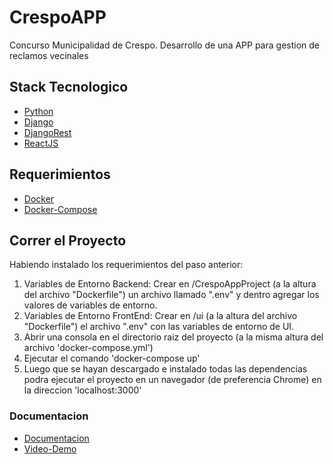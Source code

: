 # CrespoAPP
Concurso Municipalidad de Crespo. Desarrollo de una APP para gestion de reclamos vecinales

## Stack Tecnologico
- [Python](https://www.python.org/)
- [Django](https://www.djangoproject.com/)
- [DjangoRest](https://www.django-rest-framework.org/)
- [ReactJS](https://es.react.dev/)

## Requerimientos
- [Docker](https://docs.docker.com/get-docker/)
- [Docker-Compose](https://docs.docker.com/compose/install/)


## Correr el Proyecto
Habiendo instalado los requerimientos del paso anterior:
1. Variables de Entorno Backend: Crear en /CrespoAppProject (a la altura del archivo "Dockerfile") un archivo llamado ".env" y dentro agregar los valores de variables de entorno.
2. Variables de Entorno FrontEnd: Crear en /ui (a la altura del archivo "Dockerfile") el archivo ".env" con las variables de entorno de UI.
3. Abrir una consola en el directorio raiz del proyecto (a la misma altura del archivo 'docker-compose.yml')
4. Ejecutar el comando 'docker-compose up'
5. Luego que se hayan descargado e instalado todas las dependencias podra ejecutar el proyecto en un navegador (de preferencia Chrome) en la direccion 'localhost:3000'


### Documentacion
- [Documentacion](https://docs.google.com/document/d/1v7BAFN32JVn-zLujXKCTKik5LqW4_7LD36ZawNRntRc/edit?usp=drive_link)
- [Video-Demo](https://drive.google.com/drive/folders/1l0uRyp5DOJ1uYFxQxxOj4cn4eQ7J0vrX?usp=drive_link)



